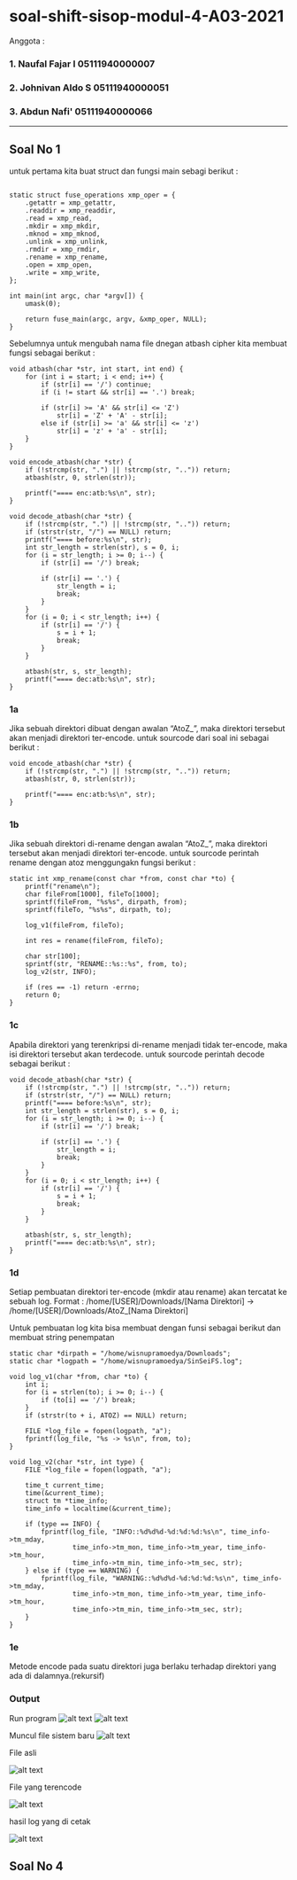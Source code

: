 # soal-shift-sisop-modul-4-A03-2021

Anggota : 

### 1. Naufal Fajar  I  05111940000007
### 2. Johnivan Aldo S  05111940000051 
### 3. Abdun Nafi'      05111940000066
***

## Soal No 1

untuk pertama kita buat struct dan fungsi main sebagi berikut :
```

static struct fuse_operations xmp_oper = {
    .getattr = xmp_getattr,
    .readdir = xmp_readdir,
    .read = xmp_read,
    .mkdir = xmp_mkdir,
    .mknod = xmp_mknod,
    .unlink = xmp_unlink,
    .rmdir = xmp_rmdir,
    .rename = xmp_rename,
    .open = xmp_open,
    .write = xmp_write,
};

int main(int argc, char *argv[]) {
    umask(0);

    return fuse_main(argc, argv, &xmp_oper, NULL);
}
```

Sebelumnya untuk mengubah nama file dnegan atbash cipher kita membuat fungsi sebagai berikut :
```
void atbash(char *str, int start, int end) {
    for (int i = start; i < end; i++) {
        if (str[i] == '/') continue;
        if (i != start && str[i] == '.') break;

        if (str[i] >= 'A' && str[i] <= 'Z')
            str[i] = 'Z' + 'A' - str[i];
        else if (str[i] >= 'a' && str[i] <= 'z')
            str[i] = 'z' + 'a' - str[i];
    }
}

void encode_atbash(char *str) {
    if (!strcmp(str, ".") || !strcmp(str, "..")) return;
    atbash(str, 0, strlen(str));

    printf("==== enc:atb:%s\n", str);
}

void decode_atbash(char *str) {
    if (!strcmp(str, ".") || !strcmp(str, "..")) return;
    if (strstr(str, "/") == NULL) return;
    printf("==== before:%s\n", str);
    int str_length = strlen(str), s = 0, i;
    for (i = str_length; i >= 0; i--) {
        if (str[i] == '/') break;

        if (str[i] == '.') {
            str_length = i;
            break;
        }
    }
    for (i = 0; i < str_length; i++) {
        if (str[i] == '/') {
            s = i + 1;
            break;
        }
    }

    atbash(str, s, str_length);
    printf("==== dec:atb:%s\n", str);
}
```
### 1a
Jika sebuah direktori dibuat dengan awalan “AtoZ_”, maka direktori tersebut akan menjadi direktori ter-encode.
untuk sourcode dari soal ini sebagai berikut : 

```
void encode_atbash(char *str) {
    if (!strcmp(str, ".") || !strcmp(str, "..")) return;
    atbash(str, 0, strlen(str));

    printf("==== enc:atb:%s\n", str);
} 
```

### 1b
Jika sebuah direktori di-rename dengan awalan “AtoZ_”, maka direktori tersebut akan menjadi direktori ter-encode.
untuk sourcode perintah rename dengan atoz menggungakn fungsi berikut :

```
static int xmp_rename(const char *from, const char *to) {
    printf("rename\n");
    char fileFrom[1000], fileTo[1000];
    sprintf(fileFrom, "%s%s", dirpath, from);
    sprintf(fileTo, "%s%s", dirpath, to);

    log_v1(fileFrom, fileTo);

    int res = rename(fileFrom, fileTo);

    char str[100];
    sprintf(str, "RENAME::%s::%s", from, to);
    log_v2(str, INFO);

    if (res == -1) return -errno;
    return 0;
}

```

### 1c
Apabila direktori yang terenkripsi di-rename menjadi tidak ter-encode, maka isi direktori tersebut akan terdecode.
untuk sourcode perintah decode sebagai berikut :

```
void decode_atbash(char *str) {
    if (!strcmp(str, ".") || !strcmp(str, "..")) return;
    if (strstr(str, "/") == NULL) return;
    printf("==== before:%s\n", str);
    int str_length = strlen(str), s = 0, i;
    for (i = str_length; i >= 0; i--) {
        if (str[i] == '/') break;

        if (str[i] == '.') {
            str_length = i;
            break;
        }
    }
    for (i = 0; i < str_length; i++) {
        if (str[i] == '/') {
            s = i + 1;
            break;
        }
    }

    atbash(str, s, str_length);
    printf("==== dec:atb:%s\n", str);
}

```

### 1d 
Setiap pembuatan direktori ter-encode (mkdir atau rename) akan tercatat ke sebuah log. Format : /home/[USER]/Downloads/[Nama Direktori] → /home/[USER]/Downloads/AtoZ_[Nama Direktori]

Untuk pembuatan  log kita bisa membuat dengan funsi sebagai berikut dan membuat string penempatan
```
static char *dirpath = "/home/wisnupramoedya/Downloads";
static char *logpath = "/home/wisnupramoedya/SinSeiFS.log";
```

```
void log_v1(char *from, char *to) {
    int i;
    for (i = strlen(to); i >= 0; i--) {
        if (to[i] == '/') break;
    }
    if (strstr(to + i, ATOZ) == NULL) return;

    FILE *log_file = fopen(logpath, "a");
    fprintf(log_file, "%s -> %s\n", from, to);
}

void log_v2(char *str, int type) {
    FILE *log_file = fopen(logpath, "a");

    time_t current_time;
    time(&current_time);
    struct tm *time_info;
    time_info = localtime(&current_time);

    if (type == INFO) {
        fprintf(log_file, "INFO::%d%d%d-%d:%d:%d:%s\n", time_info->tm_mday,
                time_info->tm_mon, time_info->tm_year, time_info->tm_hour,
                time_info->tm_min, time_info->tm_sec, str);
    } else if (type == WARNING) {
        fprintf(log_file, "WARNING::%d%d%d-%d:%d:%d:%s\n", time_info->tm_mday,
                time_info->tm_mon, time_info->tm_year, time_info->tm_hour,
                time_info->tm_min, time_info->tm_sec, str);
    }
}
```

### 1e
Metode encode pada suatu direktori juga berlaku terhadap direktori yang ada di dalamnya.(rekursif)


### Output
Run program 
![alt text](https://i.postimg.cc/NfHXc8Jb/Capture.jpg)
![alt text](https://i.postimg.cc/mkQFQBFJ/2.jpg)

Muncul file sistem baru
![alt text](https://i.postimg.cc/QMH9fpTp/3.jpg)

File asli 

![alt text](https://i.postimg.cc/D0KSfHYg/4.jpg)

File yang terencode

![alt text](https://i.postimg.cc/q7PRQW0T/5.jpg)

hasil log yang di cetak

![alt text](https://i.postimg.cc/PrS50ChK/reload.jpg)


## Soal No 4
